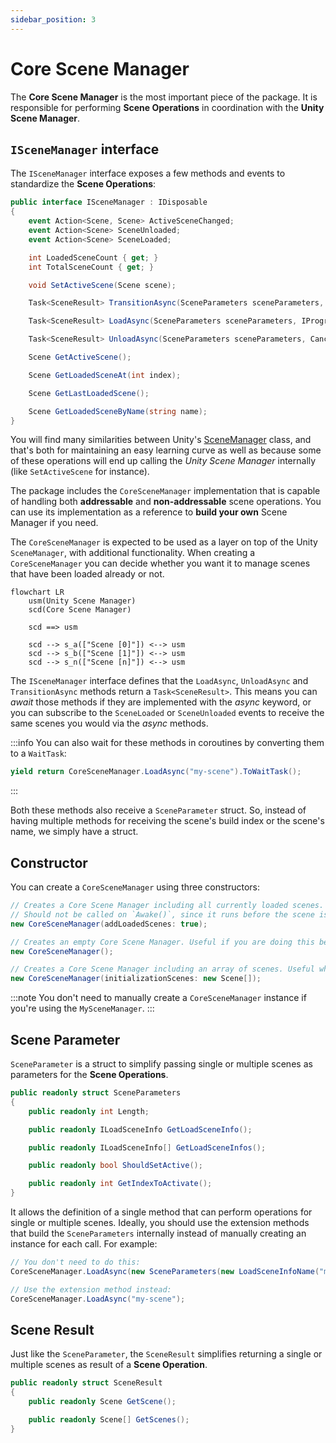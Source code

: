 ```yaml
---
sidebar_position: 3
---
```


# Core Scene Manager

The **Core Scene Manager** is the most important piece of the package.
It is responsible for performing **Scene Operations** in coordination with the **Unity Scene Manager**.

## `ISceneManager` interface

The `ISceneManager` interface exposes a few methods and events to standardize the **Scene Operations**:

```cs
public interface ISceneManager : IDisposable
{
    event Action<Scene, Scene> ActiveSceneChanged;
    event Action<Scene> SceneUnloaded;
    event Action<Scene> SceneLoaded;

    int LoadedSceneCount { get; }
    int TotalSceneCount { get; }

    void SetActiveScene(Scene scene);

    Task<SceneResult> TransitionAsync(SceneParameters sceneParameters, ILoadSceneInfo intermediateSceneReference = default, CancellationToken token = default);

    Task<SceneResult> LoadAsync(SceneParameters sceneParameters, IProgress<float> progress = null, CancellationToken token = default);

    Task<SceneResult> UnloadAsync(SceneParameters sceneParameters, CancellationToken token = default);

    Scene GetActiveScene();

    Scene GetLoadedSceneAt(int index);

    Scene GetLastLoadedScene();

    Scene GetLoadedSceneByName(string name);
}
```

You will find many similarities between Unity's [SceneManager](https://docs.unity3d.com/ScriptReference/SceneManagement.SceneManager.html) class, and that's both for maintaining an easy learning curve as well as because some of these operations will end up calling the _Unity Scene Manager_ internally (like `SetActiveScene` for instance).

The package includes the `CoreSceneManager` implementation that is capable of handling both **addressable** and **non-addressable** scene operations. You can use its implementation as a reference to **build your own** Scene Manager if you need.

The `CoreSceneManager` is expected to be used as a layer on top of the Unity `SceneManager`, with additional functionality. When creating a `CoreSceneManager` you can decide whether you want it to manage scenes that have been loaded already or not.

```mermaid
flowchart LR
    usm(Unity Scene Manager)
    scd(Core Scene Manager)
    
    scd ==> usm

    scd --> s_a(["Scene [0]"]) <--> usm
    scd --> s_b(["Scene [1]"]) <--> usm
    scd --> s_n(["Scene [n]"]) <--> usm

```

The `ISceneManager` interface defines that the `LoadAsync`, `UnloadAsync` and `TransitionAsync` methods return a `Task<SceneResult>`.
This means you can _await_ those methods if they are implemented with the _async_ keyword, or you can subscribe to the `SceneLoaded` or `SceneUnloaded` events to receive the same scenes you would via the _async_ methods.

:::info
You can also wait for these methods in coroutines by converting them to a `WaitTask`:

```cs
yield return CoreSceneManager.LoadAsync("my-scene").ToWaitTask();
```
:::

Both these methods also receive a `SceneParameter` struct.
So, instead of having multiple methods for receiving the scene's build index or the scene's name, we simply have a struct.

## Constructor

You can create a `CoreSceneManager` using three constructors:

```cs
// Creates a Core Scene Manager including all currently loaded scenes. Useful for most cases.
// Should not be called on `Awake()`, since it runs before the scene is loaded.
new CoreSceneManager(addLoadedScenes: true);

// Creates an empty Core Scene Manager. Useful if you are doing this before any scene loads or in a bootstrap scene.
new CoreSceneManager();

// Creates a Core Scene Manager including an array of scenes. Useful when you want to include only a specific set of scenes to it.
new CoreSceneManager(initializationScenes: new Scene[]);
```

:::note
You don't need to manually create a `CoreSceneManager` instance if you're using the `MySceneManager`.
:::

## Scene Parameter

`SceneParameter` is a struct to simplify passing single or multiple scenes as parameters for the **Scene Operations**.

```cs
public readonly struct SceneParameters
{
    public readonly int Length;

    public readonly ILoadSceneInfo GetLoadSceneInfo();

    public readonly ILoadSceneInfo[] GetLoadSceneInfos();

    public readonly bool ShouldSetActive();

    public readonly int GetIndexToActivate();
}
```

It allows the definition of a single method that can perform operations for single or multiple scenes.
Ideally, you should use the extension methods that build the `SceneParameters` internally instead of manually creating an instance for each call.
For example:

```cs
// You don't need to do this:
CoreSceneManager.LoadAsync(new SceneParameters(new LoadSceneInfoName("my-scene")));

// Use the extension method instead:
CoreSceneManager.LoadAsync("my-scene");
```

## Scene Result

Just like the `SceneParameter`, the `SceneResult` simplifies returning a single or multiple scenes as result of a **Scene Operation**.

```cs
public readonly struct SceneResult
{
    public readonly Scene GetScene();

    public readonly Scene[] GetScenes();
}
```